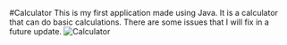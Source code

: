 #Calculator
This is my first application made using Java. It is a calculator that can do basic calculations. There are some issues that I will fix in a future update.
![Calculator](https://github.com/user-attachments/assets/b2ebfbe0-1f76-4782-9ce3-176c4bb94b42)
